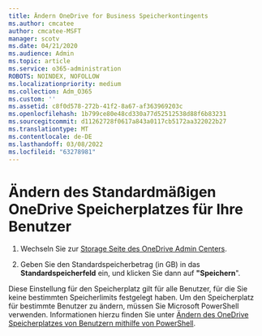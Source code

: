 ```yaml
---
title: Ändern OneDrive for Business Speicherkontingents
ms.author: cmcatee
author: cmcatee-MSFT
manager: scotv
ms.date: 04/21/2020
ms.audience: Admin
ms.topic: article
ms.service: o365-administration
ROBOTS: NOINDEX, NOFOLLOW
ms.localizationpriority: medium
ms.collection: Adm_O365
ms.custom: ''
ms.assetid: c8f0d578-272b-41f2-8a67-af363969203c
ms.openlocfilehash: 1b799ce80e48cd330a77d52512538d88f6b83231
ms.sourcegitcommit: d11262728f0617a843a0117cb5172aa322022b27
ms.translationtype: MT
ms.contentlocale: de-DE
ms.lasthandoff: 03/08/2022
ms.locfileid: "63278981"
---
```

# <a name="change-the-default-onedrive-storage-space-for-your-users"></a>Ändern des Standardmäßigen OneDrive Speicherplatzes für Ihre Benutzer

1. Wechseln Sie zur [Storage Seite des OneDrive Admin Centers](https://admin.onedrive.com/?v=StorageSettings).
    
2. Geben Sie den Standardspeicherbetrag (in GB) in das **Standardspeicherfeld** ein, und klicken Sie dann auf **"Speichern**".
    
Diese Einstellung für den Speicherplatz gilt für alle Benutzer, für die Sie keine bestimmten Speicherlimits festgelegt haben. Um den Speicherplatz für bestimmte Benutzer zu ändern, müssen Sie Microsoft PowerShell verwenden. Informationen hierzu finden Sie unter [Ändern des OneDrive Speicherplatzes von Benutzern mithilfe von PowerShell](https://go.microsoft.com/fwlink/?linkid=866402).
  

